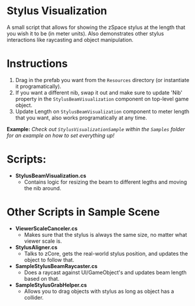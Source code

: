 # Stylus Visualization
A small script that allows for showing the zSpace stylus at the length
that you wish it to be (in meter units). Also demonstrates other stylus
interactions like raycasting and object manipulation.

# Instructions
1) Drag in the prefab you want from the `Resources` directory (or instantiate it programatically).
2) If you want a different nib, swap it out and make sure to update 'Nib'
    property in the `StylusBeamVisualization` component on top-level game object.
3) Update Length on `StylusBeamVisualization` component to meter length that you want,
    also works programatically at any time.

**Example:** *Check out `StylusVisualizationSample` within the `Samples` folder for an example on how to set everything up!*

# Scripts:
* **StylusBeamVisualization.cs**
	* Contains logic for resizing the beam to different legths and moving the nib around.

# Other Scripts in Sample Scene
* **ViewerScaleCanceler.cs**
	* Makes sure that the stylus is always the same size, no matter what viewer scale is.
* **StylusAligner.cs**
	* Talks to zCore, gets the real-world stylus position, and updates the object to follow that.
* **SampleStylusBeamRaycaster.cs**
	* Does a raycast against UI/GameObject's and updates beam length based on that.
* **SampleStylusGrabHelper.cs**
	* Allows you to drag objects with stylus as long as object has a collider.